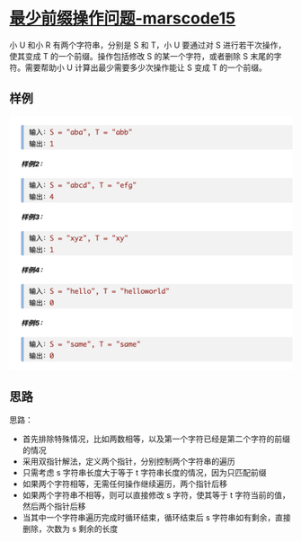 # [最少前缀操作问题-marscode15 ](https://www.marscode.cn/practice/0rrwy9yleqeoye?problem_id=7424418560931168300)

小 U 和小 R 有两个字符串，分别是 S 和 T，小 U 要通过对 S 进行若干次操作，使其变成 T 的一个前缀。操作包括修改 S 的某一个字符，或者删除 S 末尾的字符。需要帮助小 U 计算出最少需要多少次操作能让 S 变成 T 的一个前缀。

## 样例

![alt text](image.png)

## 思路

思路：

- 首先排除特殊情况，比如两数相等，以及第一个字符已经是第二个字符的前缀的情况
- 采用双指针解法，定义两个指针，分别控制两个字符串的遍历
- 只需考虑 s 字符串长度大于等于 t 字符串长度的情况，因为只匹配前缀
- 如果两个字符相等，无需任何操作继续遍历，两个指针后移
- 如果两个字符串不相等，则可以直接修改 s 字符，使其等于 t 字符当前的值，然后两个指针后移
- 当其中一个字符串遍历完成时循环结束，循环结束后 s 字符串如有剩余，直接删除，次数为 s 剩余的长度
